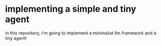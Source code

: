 # implementing a simple and tiny agent

in this repository, i'm going to implement a minimalist llm framework and a tiny agent!

